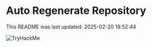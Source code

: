 # Auto Regenerate Repository

This README was last updated: 2025-02-20 18:52:44

 ![TryHackMe](https://tryhackme.com/badge/533634)